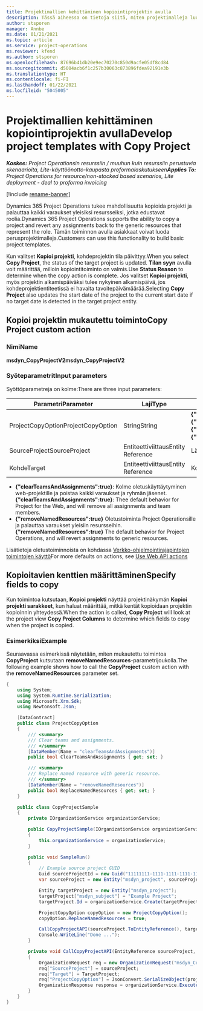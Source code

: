 ```yaml
---
title: Projektimallien kehittäminen kopiointiprojektin avulla
description: Tässä aiheessa on tietoja siitä, miten projektimalleja luodaan kopioi projekti -mukautetun toiminnon avulla.
author: stsporen
manager: Annbe
ms.date: 01/21/2021
ms.topic: article
ms.service: project-operations
ms.reviewer: kfend
ms.author: stsporen
ms.openlocfilehash: 87696b41db20e9ec70270c850d9acfe05df8cd84
ms.sourcegitcommit: d5004acb6f1c257b30063c873896fdea92191e3b
ms.translationtype: HT
ms.contentlocale: fi-FI
ms.lasthandoff: 01/22/2021
ms.locfileid: "5045005"
---
```

# <a name="develop-project-templates-with-copy-project"></a><span data-ttu-id="7413c-103">Projektimallien kehittäminen kopiointiprojektin avulla</span><span class="sxs-lookup"><span data-stu-id="7413c-103">Develop project templates with Copy Project</span></span>

<span data-ttu-id="7413c-104">_**Koskee:** Project Operationsin resurssiin / muuhun kuin resurssiin perustuvia skenaarioita, Lite-käyttöönotto-kaupasta proformalaskutukseen_</span><span class="sxs-lookup"><span data-stu-id="7413c-104">_**Applies To:** Project Operations for resource/non-stocked based scenarios, Lite deployment - deal to proforma invoicing_</span></span>

[!include [rename-banner](~/includes/cc-data-platform-banner.md)]

<span data-ttu-id="7413c-105">Dynamics 365 Project Operations tukee mahdollisuutta kopioida projekti ja palauttaa kaikki varaukset yleisiksi resursseiksi, jotka edustavat roolia.</span><span class="sxs-lookup"><span data-stu-id="7413c-105">Dynamics 365 Project Operations supports the ability to copy a project and revert any assignments back to the generic resources that represent the role.</span></span> <span data-ttu-id="7413c-106">Tämän toiminnon avulla asiakkaat voivat luoda perusprojektimalleja.</span><span class="sxs-lookup"><span data-stu-id="7413c-106">Customers can use this functionality to build basic project templates.</span></span>

<span data-ttu-id="7413c-107">Kun valitset **Kopioi projekti**, kohdeprojektin tila päivittyy.</span><span class="sxs-lookup"><span data-stu-id="7413c-107">When you select **Copy Project**, the status of the target project is updated.</span></span> <span data-ttu-id="7413c-108">**Tilan syyn** avulla voit määrittää, milloin kopiointitoiminto on valmis.</span><span class="sxs-lookup"><span data-stu-id="7413c-108">Use **Status Reason** to determine when the copy action is complete.</span></span> <span data-ttu-id="7413c-109">Jos valitset **Kopioi projekti**, myös projektin alkamispäiväksi tulee nykyinen alkamispäivä, jos kohdeprojektientiteetissä ei havaita tavoitepäivämäärää.</span><span class="sxs-lookup"><span data-stu-id="7413c-109">Selecting **Copy Project** also updates the start date of the project to the current start date if no target date is detected in the target project entity.</span></span>

## <a name="copy-project-custom-action"></a><span data-ttu-id="7413c-110">Kopioi projektin mukautettu toiminto</span><span class="sxs-lookup"><span data-stu-id="7413c-110">Copy Project custom action</span></span> 

### <a name="name"></a><span data-ttu-id="7413c-111">Nimi</span><span class="sxs-lookup"><span data-stu-id="7413c-111">Name</span></span> 

<span data-ttu-id="7413c-112">**msdyn_CopyProjectV2**</span><span class="sxs-lookup"><span data-stu-id="7413c-112">**msdyn_CopyProjectV2**</span></span>

### <a name="input-parameters"></a><span data-ttu-id="7413c-113">Syöteparametrit</span><span class="sxs-lookup"><span data-stu-id="7413c-113">Input parameters</span></span>
<span data-ttu-id="7413c-114">Syöttöparametreja on kolme:</span><span class="sxs-lookup"><span data-stu-id="7413c-114">There are three input parameters:</span></span>

| <span data-ttu-id="7413c-115">Parametri</span><span class="sxs-lookup"><span data-stu-id="7413c-115">Parameter</span></span>          | <span data-ttu-id="7413c-116">Laji</span><span class="sxs-lookup"><span data-stu-id="7413c-116">Type</span></span>   | <span data-ttu-id="7413c-117">Arvot</span><span class="sxs-lookup"><span data-stu-id="7413c-117">Values</span></span>                                                   | 
|--------------------|--------|----------------------------------------------------------|
| <span data-ttu-id="7413c-118">ProjectCopyOption</span><span class="sxs-lookup"><span data-stu-id="7413c-118">ProjectCopyOption</span></span>  | <span data-ttu-id="7413c-119">String</span><span class="sxs-lookup"><span data-stu-id="7413c-119">String</span></span> | <span data-ttu-id="7413c-120">**{"removeNamedResources":true}** tai **{"clearTeamsAndAssignments":true}**</span><span class="sxs-lookup"><span data-stu-id="7413c-120">**{"removeNamedResources":true}** or **{"clearTeamsAndAssignments":true}**</span></span> |
| <span data-ttu-id="7413c-121">SourceProject</span><span class="sxs-lookup"><span data-stu-id="7413c-121">SourceProject</span></span>      | <span data-ttu-id="7413c-122">Entiteettiviittaus</span><span class="sxs-lookup"><span data-stu-id="7413c-122">Entity Reference</span></span> | <span data-ttu-id="7413c-123">Lähdeprojekti</span><span class="sxs-lookup"><span data-stu-id="7413c-123">Source Project</span></span> |
| <span data-ttu-id="7413c-124">Kohde</span><span class="sxs-lookup"><span data-stu-id="7413c-124">Target</span></span>             | <span data-ttu-id="7413c-125">Entiteettiviittaus</span><span class="sxs-lookup"><span data-stu-id="7413c-125">Entity Reference</span></span> | <span data-ttu-id="7413c-126">Kohdeprojekti</span><span class="sxs-lookup"><span data-stu-id="7413c-126">Target Project</span></span> |


- <span data-ttu-id="7413c-127">**{"clearTeamsAndAssignments":true}**: Kolme oletuskäyttäytyminen web-projektille ja poistaa kaikki varaukset ja ryhmän jäsenet.</span><span class="sxs-lookup"><span data-stu-id="7413c-127">**{"clearTeamsAndAssignments":true}**: Thee default behavior for Project for the Web, and will remove all assignments and team members.</span></span>
- <span data-ttu-id="7413c-128">**{"removeNamedResources":true}** Oletustoiminta Project Operationsille ja palauttaa varaukset yleisiin resursseihin.</span><span class="sxs-lookup"><span data-stu-id="7413c-128">**{"removeNamedResources":true}** The default behavior for Project Operations, and will revert assignments to generic resources.</span></span>

<span data-ttu-id="7413c-129">Lisätietoja oletustoiminnoista on kohdassa [Verkko-ohjelmointirajapintojen toimintojen käyttö](https://docs.microsoft.com/powerapps/developer/common-data-service/webapi/use-web-api-actions)</span><span class="sxs-lookup"><span data-stu-id="7413c-129">For more defaults on actions, see [Use Web API actions](https://docs.microsoft.com/powerapps/developer/common-data-service/webapi/use-web-api-actions)</span></span>

## <a name="specify-fields-to-copy"></a><span data-ttu-id="7413c-130">Kopioitavien kenttien määrittäminen</span><span class="sxs-lookup"><span data-stu-id="7413c-130">Specify fields to copy</span></span> 
<span data-ttu-id="7413c-131">Kun toimintoa kutsutaan, **Kopioi projekti** näyttää projektinäkymän **Kopioi projekti sarakkeet**, kun haluat määrittää, mitkä kentät kopioidaan projektin kopioinnin yhteydessä.</span><span class="sxs-lookup"><span data-stu-id="7413c-131">When the action is called, **Copy Project** will look at the project view **Copy Project Columns** to determine which fields to copy when the project is copied.</span></span>


### <a name="example"></a><span data-ttu-id="7413c-132">Esimerkiksi</span><span class="sxs-lookup"><span data-stu-id="7413c-132">Example</span></span>
<span data-ttu-id="7413c-133">Seuraavassa esimerkissä näytetään, miten mukautettu toimintoa **CopyProject** kutsutaan **removeNamedResources**-parametrijoukolla.</span><span class="sxs-lookup"><span data-stu-id="7413c-133">The following example shows how to call the **CopyProject** custom action with the **removeNamedResources** parameter set.</span></span>
```C#
{
    using System;
    using System.Runtime.Serialization;
    using Microsoft.Xrm.Sdk;
    using Newtonsoft.Json;

    [DataContract]
    public class ProjectCopyOption
    {
        /// <summary>
        /// Clear teams and assignments.
        /// </summary>
        [DataMember(Name = "clearTeamsAndAssignments")]
        public bool ClearTeamsAndAssignments { get; set; }

        /// <summary>
        /// Replace named resource with generic resource.
        /// </summary>
        [DataMember(Name = "removeNamedResources")]
        public bool ReplaceNamedResources { get; set; }
    }

    public class CopyProjectSample
    {
        private IOrganizationService organizationService;

        public CopyProjectSample(IOrganizationService organizationService)
        {
            this.organizationService = organizationService;
        }

        public void SampleRun()
        {
            // Example source project GUID
            Guid sourceProjectId = new Guid("11111111-1111-1111-1111-111111111111");
            var sourceProject = new Entity("msdyn_project", sourceProjectId);

            Entity targetProject = new Entity("msdyn_project");
            targetProject["msdyn_subject"] = "Example Project";
            targetProject.Id = organizationService.Create(targetProject);

            ProjectCopyOption copyOption = new ProjectCopyOption();
            copyOption.ReplaceNamedResources = true;

            CallCopyProjectAPI(sourceProject.ToEntityReference(), targetProject.ToEntityReference(), copyOption);
            Console.WriteLine("Done ...");
        }

        private void CallCopyProjectAPI(EntityReference sourceProject, EntityReference TargetProject, ProjectCopyOption projectCopyOption)
        {
            OrganizationRequest req = new OrganizationRequest("msdyn_CopyProjectV2");
            req["SourceProject"] = sourceProject;
            req["Target"] = TargetProject;
            req["ProjectCopyOption"] = JsonConvert.SerializeObject(projectCopyOption);
            OrganizationResponse response = organizationService.Execute(req);
        }
    }
}
```
